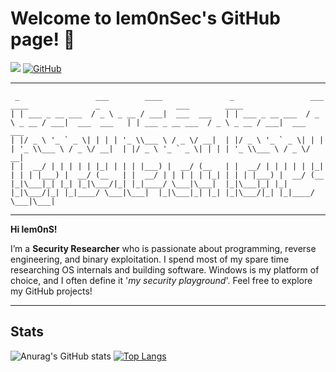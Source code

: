 # Welcome to lem0nSec's GitHub page! 👋

[![](https://img.shields.io/badge/LinkedIn-0077B5?style=for-the-badge&logo=linkedin&logoColor=white)](https://www.linkedin.com/in/Angelo-Frasca-Caccia)
[![GitHub](https://img.shields.io/badge/github-%23121011.svg?style=for-the-badge&logo=github&logoColor=white)](https://github.com/lem0nSec)

-----------------------------------------------------------------------------------------------------------------------------------------------------------------

```
 _                 ___        ____				 _                 ___        ____				 _                 ___        ____
| | ___ _ __ ___  / _ \ _ __ / ___|  ___  ___  	| | ___ _ __ ___  / _ \ _ __ / ___|  ___  ___  	| | ___ _ __ ___  / _ \ _ __ / ___|  ___  ___  
| |/ _ \ '_ ` _ \| | | | '_ \\___ \ / _ \/ __|	| |/ _ \ '_ ` _ \| | | | '_ \\___ \ / _ \/ __|	| |/ _ \ '_ ` _ \| | | | '_ \\___ \ / _ \/ __|
| |  __/ | | | | | |_| | | | |___) |  __/ (__	| |  __/ | | | | | |_| | | | |___) |  __/ (__	| |  __/ | | | | | |_| | | | |___) |  __/ (__
|_|\___|_| |_| |_|\___/|_| |_|____/ \___|\___|	|_|\___|_| |_| |_|\___/|_| |_|____/ \___|\___|	|_|\___|_| |_| |_|\___/|_| |_|____/ \___|\___|
```

-----------------------------------------------------------------------------------------------------------------------------------------------------------------

__Hi lem0nS!__ 

I’m a __Security Researcher__ who is passionate about programming, reverse engineering, and binary exploitation. I spend most of my spare time researching OS internals and building software. Windows is my platform of choice, and I often define it '_my security playground_'. Feel free to explore my GitHub projects!


-----------------------------------------------------------------------------------------------------------------------------------------------------------------



## Stats
![Anurag's GitHub stats](https://github-readme-stats.vercel.app/api?username=lem0nSec&show_icons=true&theme=dark&line_height=29)
[![Top Langs](https://github-readme-stats.vercel.app/api/top-langs/?username=lem0nSec&size_weight=0&count_weight=1&layout=donut&hide=c%2b%2b,yara,batchfile,html&theme=dark&text_color=f0f3f5)](https://github.com/anuraghazra/github-readme-stats)
